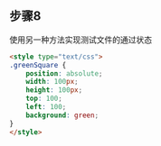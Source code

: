 ## 步骤8

使用另一种方法实现测试文件的通过状态

```html
<style type="text/css">
.greenSquare {
    position: absolute;
    width: 100px;
    height: 100px;
    top: 100;
    left: 100;
    background: green;
}
</style>
```

